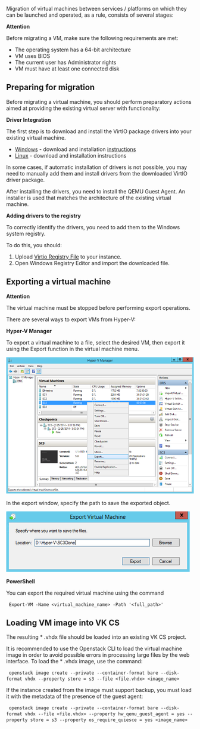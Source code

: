 Migration of virtual machines between services / platforms on which they can be launched and operated, as a rule, consists of several stages:

**Attention**

Before migrating a VM, make sure the following requirements are met:

- The operating system has a 64-bit architecture
- VM uses BIOS
- The current user has Administrator rights
- VM must have at least one connected disk

## Preparing for migration

Before migrating a virtual machine, you should perform preparatory actions aimed at providing the existing virtual server with functionality:

**Driver Integration**

The first step is to download and install the VirtIO package drivers into your existing virtual machine.

- [Windows](https://fedorapeople.org/groups/virt/virtio-win/direct-downloads/archive-virtio/virtio-win-0.1.171-1/) - download and installation [instructions](https://mcs.mail.ru/help/migration-training/windows-hyper-v)
- [Linux](https://www.linux-kvm.org/page/Virtio) - download and installation instructions

In some cases, if automatic installation of drivers is not possible, you may need to manually add them and install drivers from the downloaded VirtIO driver package.

After installing the drivers, you need to install the QEMU Guest Agent. An installer is used that matches the architecture of the existing virtual machine.

**Adding drivers to the registry**

To correctly identify the drivers, you need to add them to the Windows system registry.

To do this, you should:

1.  Upload [Virtio Registry File](http://migration.platform9.com.s3-us-west-1.amazonaws.com/virtio.reg) to your instance.
2.  Open Windows Registry Editor and import the downloaded file.

## Exporting a virtual machine

**Attention**

The virtual machine must be stopped before performing export operations.

There are several ways to export VMs from Hyper-V:

**Hyper-V Manager**

To export a virtual machine to a file, select the desired VM, then export it using the Export function in the virtual machine menu.

![](./assets/1597749371333-1597749371333.png)

In the export window, specify the path to save the exported object.

![](./assets/1597749439063-1597749439063.png)

**PowerShell**

You can export the required virtual machine using the command

```
 Export-VM -Name <virtual_machine_name> -Path '<full_path>'
```

## Loading VM image into VK CS

The resulting \* .vhdx file should be loaded into an existing VK CS project.

It is recommended to use the Openstack CLI to load the virtual machine image in order to avoid possible errors in processing large files by the web interface. To load the \* .vhdx image, use the command:

```
 openstack image create --private --container-format bare --disk-format vhdx --property store = s3 --file <file.vhdx> <image_name>
```

If the instance created from the image must support backup, you must load it with the metadata of the presence of the guest agent:

```
 openstack image create --private --container-format bare --disk-format vhdx --file <file.vhdx> --property hw_qemu_guest_agent = yes --property store = s3 --property os_require_quiesce = yes <image_name>
```
